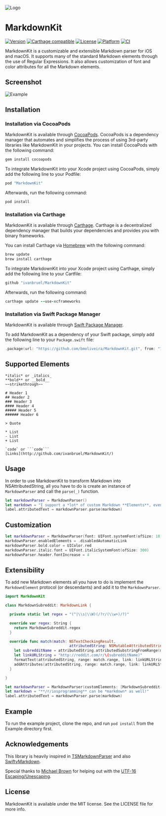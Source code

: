 ![Logo](https://raw.githubusercontent.com/ivanbruel/MarkdownKit/master/Resources/MarkdownKitLogo.png)

MarkdownKit
=========

[![Version](https://img.shields.io/cocoapods/v/MarkdownKit.svg?style=flat)](http://cocoapods.org/pods/MarkdownKit)
[![Carthage compatible](https://img.shields.io/badge/Carthage-compatible-4BC51D.svg?style=flat)](https://github.com/Carthage/Carthage)
[![License](https://img.shields.io/cocoapods/l/MarkdownKit.svg?style=flat)](http://cocoapods.org/pods/MarkdownKit)
[![Platform](https://img.shields.io/cocoapods/p/MarkdownKit.svg?style=flat)](http://cocoapods.org/pods/MarkdownKit)
[![CI](https://github.com/bmoliveira/MarkdownKit/actions/workflows/CI.yml/badge.svg)](https://github.com/bmoliveira/MarkdownKit/actions/workflows/CI.yml)

MarkdownKit is a customizable and extensible Markdown parser for iOS and macOS. It supports many of the standard Markdown elements through the use of Regular Expressions. It also allows customization of font and color attributes for all the Markdown elements.

## Screenshot

![Example](https://raw.githubusercontent.com/ivanbruel/MarkdownKit/master/Resources/MarkdownKitExample.png)

## Installation

### Installation via CocoaPods

MarkdownKit is available through [CocoaPods](http://cocoapods.org). CocoaPods is a dependency manager that automates and simplifies the process of using 3rd-party libraries like MarkdownKit in your projects. You can install CocoaPods with the following command:

```ruby
gem install cocoapods
```

To integrate MarkdownKit into your Xcode project using CocoaPods, simply add the following line to your Podfile:

```ruby
pod "MarkdownKit"
```

Afterwards, run the following command:

```ruby
pod install
```

### Installation via Carthage

MarkdownKit is available through [Carthage](https://github.com/Carthage/Carthage). Carthage is a decentralized dependency manager that builds your dependencies and provides you with binary frameworks.

You can install Carthage via [Homebrew](http://brew.sh) with the following command:

```ruby
brew update
brew install carthage
```

To integrate MarkdownKit into your Xcode project using Carthage, simply add the following line to your Cartfile:

```ruby
github "ivanbruel/MarkdownKit"
```

Afterwards, run the following command:

```ruby
carthage update --use-xcframeworks
```

### Installation via Swift Package Manager

MarkdownKit is available through [Swift Package Manager](https://swift.org/package-manager/).

To add MarkdownKit as a dependency of your Swift package, simply add the following line to your `Package.swift` file:

```swift
.package(url: "https://github.com/bmoliveira/MarkdownKit.git", from: "1.7.0")
```

## Supported Elements

```
*italic* or _italics_
**bold** or __bold__
~~strikethrough~~

# Header 1
## Header 2
### Header 3
#### Header 4
##### Header 5
###### Header 6

> Quote

* List
- List
+ List

`code` or ```code```
[Links](http://github.com/ivanbruel/MarkdownKit/)
```

## Usage

In order to use MarkdownKit to transform Markdown into NSAttributedString, all you have to do is create an instance of `MarkdownParser` and call the `parse(_)` function.

```swift
let markdownParser = MarkdownParser()
let markdown = "I support a *lot* of custom Markdown **Elements**, even `code`!"
label.attributedText = markdownParser.parse(markdown)
```

## Customization

```swift
let markdownParser = MarkdownParser(font: UIFont.systemFont(ofSize: 18))
markdownParser.enabledElements = .disabledAutomaticLink
markdownParser.bold.color = UIColor.red
markdownParser.italic.font = UIFont.italicSystemFont(ofSize: 300)
markdownParser.header.fontIncrease = 4
```

## Extensibility

To add new Markdown elements all you have to do is implement the `MarkdownElement` protocol (or descendants) and add it to the `MarkdownParser`.

```swift
import MarkdownKit

class MarkdownSubreddit: MarkdownLink {

  private static let regex = "(^|\\s|\\W)(/?r/(\\w+)/?)"

  override var regex: String {
    return MarkdownSubreddit.regex
  }

  override func match(match: NSTextCheckingResult,
                             attributedString: NSMutableAttributedString) {
    let subredditName = attributedString.attributedSubstringFromRange(match.rangeAtIndex(3)).string
    let linkURLString = "http://reddit.com/r/\(subredditName)"
    formatText(attributedString, range: match.range, link: linkURLString)
    addAttributes(attributedString, range: match.range, link: linkURLString)
  }

}
```

```swift
let markdownParser = MarkdownParser(customElements: [MarkdownSubreddit()])
let markdown = "**/r/iosprogramming** can be *markdown* as well!"
label.attributedText = markdownParser.parse(markdown)
```

## Example

To run the example project, clone the repo, and run `pod install` from the Example directory first.

## Acknowledgements

This library is heavily inspired in [TSMarkdownParser](https://github.com/laptobbe/TSMarkdownParser) and also [SwiftyMarkdown](https://github.com/SimonFairbairn/SwiftyMarkdown).

Special thanks to [Michael Brown](https://github.com/mluisbrown) for helping out with the [UTF-16 Escaping/Unescaping](https://github.com/bmoliveira/MarkdownKit/blob/master/MarkdownKit/Sources/Common/Extensions/String%2BUTF16.swift).

## License

MarkdownKit is available under the MIT license. See the LICENSE file for more info.
